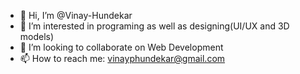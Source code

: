- 👋 Hi, I’m @Vinay-Hundekar
- 👀 I’m interested in programing as well as designing(UI/UX and 3D models)
- 💞️ I’m looking to collaborate on Web Development
- 📫 How to reach me: vinayphundekar@gmail.com

<!---
Vinay-Hundekar/Vinay-Hundekar is a ✨ special ✨ repository because its `README.md` (this file) appears on your GitHub profile.
You can click the Preview link to take a look at your changes.
--->

